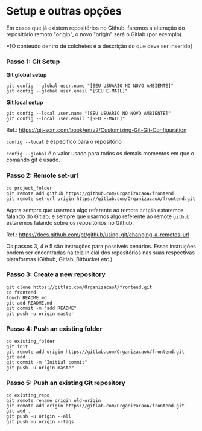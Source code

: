 # Setup e outras opções

Em casos que já existem repositórios no Github, faremos a alteração do repositório remoto "origin", o novo "origin" será o Gitlab (por exemplo). 

*[O conteúdo dentro de colchetes é a descrição do que deve ser inserido]


### Passo 1: Git Setup
**Git global setup**

    git config --global user.name "[SEU USUARIO NO NOVO AMBIENTE]"
    git config --global user.email "[SEU E-MAIL]"


**Git local setup**

    git config --local user.name "[SEU USUARIO NO NOVO AMBIENTE]"
    git config --local user.email "[SEU E-MAIL]"

Ref.: https://git-scm.com/book/en/v2/Customizing-Git-Git-Configuration

`config --local` é especifico para o repositório

`config --global` é o valor usado para todos os demais momentos em que o comando git é usado.


### Passo 2: Remote set-url

    cd project_folder
    git remote add github https://github.com/OrganizacaoA/frontend
    git remote set-url origin https://gitlab.com/OrganizacaoA/frontend.git


Agora sempre que usarmos algo referente ao remote `origin` estaremos falando do Gitlab; e sempre que usarmos algo referente ao remote `github` estaremos falando sobre os repositórios no Github.

Ref.: https://docs.github.com/pt/github/using-git/changing-a-remotes-url

Os passos 3, 4 e 5 são instruções para possíveis cenários. Essas instruções podem ser encontradas na tela inicial dos repositórios nas suas respectivas plataformas (Github, Gitlab, Bitbucket etc.).

### Passo 3: Create a new repository

    git clone https://gitlab.com/OrganizacaoA/frontend.git
    cd frontend
    touch README.md
    git add README.md
    git commit -m "add README"
    git push -u origin master

### Passo 4: Push an existing folder

    cd existing_folder
    git init
    git remote add origin https://gitlab.com/OrganizacaoA/frontend.git
    git add .
    git commit -m "Initial commit"
    git push -u origin master

### Passo 5: Push an existing Git repository

    cd existing_repo
    git remote rename origin old-origin
    git remote add origin https://gitlab.com/OrganizacaoA/frontend.git
    git add .
    git push -u origin --all
    git push -u origin --tags